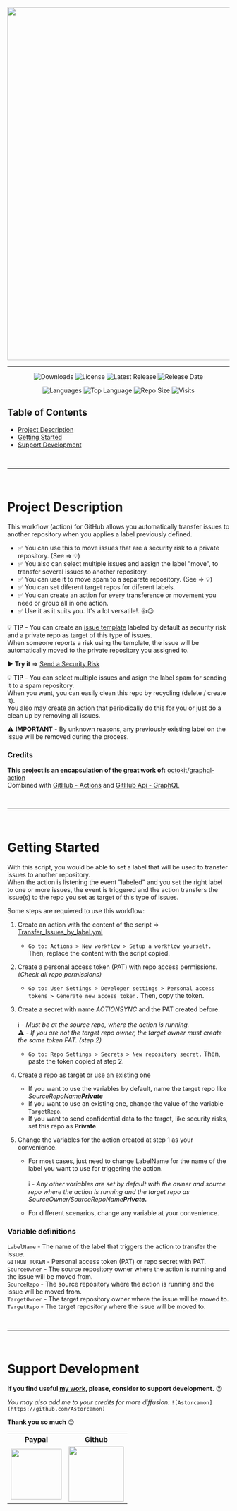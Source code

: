 <!--Template repository to create new repositories.
Fill the content whith any you want.-->

<div align="center">
<img width=800 src="https://user-images.githubusercontent.com/67019001/116883513-fb9bef00-ac25-11eb-9db2-86d2fdaf0e68.png"/>
<!--<img width=200 src="https://user-images.githubusercontent.com/67019001/116832951-17b47780-abb7-11eb-9829-588528414ebd.png"/>
<br/><h2>Transfer Issues Labeled With</h2>
<span>Move issues betwen repositories when certain label is used.</span>-->
</div>
<hr/>
<div align="center">
   
<!-- Badges - Replace projectName with the name of the project also, change or add the link-->

![Downloads](https://img.shields.io/github/downloads/Astorcamon/Transfer_Issues_by_Label_Workflow/total)
![License](https://img.shields.io/github/license/Astorcamon/Transfer_Issues_by_Label_Workflow)
![Latest Release](https://img.shields.io/github/v/release/Astorcamon/Transfer_Issues_by_Label_Workflow)
![Release Date](https://img.shields.io/github/release-date/Astorcamon/Transfer_Issues_by_Label_Workflow)
<!-- Tag badges
![Latest Tag](https://img.shields.io/github/v/tag/Astorcamon/Astorcamon)
-->
<!-- Nuget badges
![Nuget Package](https://img.shields.io/nuget/v/:packageName)
![Nuget Package](https://img.shields.io/nuget/dt/:packageName)
-->
![Languages](https://img.shields.io/github/languages/count/Astorcamon/Transfer_Issues_by_Label_Workflow)
![Top Language](https://img.shields.io/github/languages/top/Astorcamon/Transfer_Issues_by_Label_Workflow)
![Repo Size](https://img.shields.io/github/repo-size/Astorcamon/Transfer_Issues_by_Label_Workflow)
![Visits](https://badges.pufler.dev/visits/Astorcamon/Transfer_Issues_by_Label_Workflow)

</div>

## Table of Contents
- [Project Description](#project-description)
- [Getting Started](#getting-started)
- [Support Development](#support-development)

<br/>
<hr/>
<br/>

# Project Description
This workflow (action) for GitHub allows you automatically transfer issues to another repository when you applies a label previously defined.
- ✅ You can use this to move issues that are a security risk to a private repository. (See => 💡)
- ✅ You also can select multiple issues and assign the label "move", to transfer several issues to another repository. 
- ✅ You can use it to move spam to a separate repository. (See => 💡)
- ✅ You can set diferent target repos for diferent labels.
- ✅ You can create an action for every transference or movement you need or group all in one action.
- ✅ Use it as it suits you. It's a lot versatile!. 👍😉

💡 **TIP** - You can create an [issue template][Issue-template] labeled by default as security risk and a private repo as target of this type of issues. 
<br/>When someone reports a risk using the template, the issue will be automatically moved to the private repository you assigned to.

▶ **Try it** => [Send a Security Risk][security-risk-report]

💡 **TIP** - You can select multiple issues and asign the label spam for sending it to a spam repository.
<br/>When you want, you can easily clean this repo by recycling (delete / create it). 
<br/> You also may create an action that periodically do this for you or just do a clean up by removing all issues.

⚠ **IMPORTANT** - By unknown reasons, any previously existing label on the issue will be removed during the process.

### Credits
**This project is an encapsulation of the great work of:** [octokit/graphql-action](https://github.com/octokit/graphql-action)
<br/>Combined with [GitHub - Actions](https://docs.github.com/en/actions) and [GitHub Api - GraphQL](https://docs.github.com/en/graphql)

<br/>
<hr/>
<br/>

# Getting Started
With this script, you would be able to set a label that will be used to transfer issues to another repository.
<br/>When the action is listening the event "labeled" and you set the right label to one or more issues, the event is triggered and the action transfers the issue(s) to the repo you set as target of this type of issues.

Some steps are requiered to use this workflow:

1. Create an action with the content of the script => [Transfer_Issues_by_label.yml][Transfer-issues-script]
   - `Go to: Actions > New workflow > Setup a workflow yourself.` Then, replace the content with the script copied.

1. Create a personal access token (PAT) with repo access permissions. *(Check all repo permissions)*
   - `Go to: User Settings > Developer settings > Personal access tokens > Generate new access token.` Then, copy the token.

1. Create a secret with name *ACTIONSYNC* and the PAT created before.
<br/><br/>ℹ - *Must be at the source repo, where the action is running.*
<br/>⚠ - *If you are not the target repo owner, the target owner must create the same token PAT. (step 2)*
   - `Go to: Repo Settings > Secrets > New repository secret.` Then, paste the token copied at step 2.

1. Create a repo as target or use an existing one
   - If you want to use the variables by default, name the target repo like *SourceRepoName**Private***
   - If you want to use an existing one, change the value of the variable `TargetRepo`.
   - If you want to send confidential data to the target, like security risks, set this repo as **Private**.

1. Change the variables for the action created at step 1 as your convenience.
   - For most cases, just need to change LabelName for the name of the label you want to use for triggering the action.
<br/><br/>ℹ - *Any other variables are set by default with the owner and source repo where the action is running and the target repo as SourceOwner/SourceRepoName**Private.***

   - For different scenarios, change any variable at your convenience.

### Variable definitions
 `LabelName` - The name of the label that triggers the action to transfer the issue.
<br/> `GITHUB_TOKEN` - Personal access token (PAT) or repo secret with PAT. 
<br/> `SourceOwner` - The source repository owner where the action is running and the issue will be moved from.
<br/> `SourceRepo` - The source repository where the action is running and the issue will be moved from.
<br/> `TargetOwner` - The target repository owner where the issue will be moved to.
<br/> `TargetRepo` - The target repository where the issue will be moved to.

<br/>
<hr/>
<br/>

# Support Development
**If you find useful [my work](https://github.com/Astorcamon), please, consider to support development.** 😉

*You may also add me to your credits for more diffusion:* `![Astorcamon](https://github.com/Astorcamon)`

**Thank you so much** 😊

<Table>
   <th>Paypal</th>
   <th>Github</th>
  <tr>
    <td><a href="https://www.paypal.com/donate?hosted_button_id=P2C76DEXQEEFQ"><img src="https://img.shields.io/badge/Donate-blue?style=flat&logo=paypal" width="115"/></a></td>
    <td><a href="https://github.com/sponsors/Astorcamon"><img src="https://img.shields.io/badge/Sponsor-404040?style=flat&logo=GitHub-Sponsors" width="125"/></a></td>    
  </tr>
</table>

[issue-template]: https://docs.github.com/en/communities/using-templates-to-encourage-useful-issues-and-pull-requests/manually-creating-a-single-issue-template-for-your-repository
[security-risk-report]: https://github.com/Astorcamon/Transfer_Issues_by_Label_Workflow/issues/new?assignees=Astorcamon&labels=0+Security+Risk&template=05_security_risk.md&title=
[transfer-issues-script]: https://github.com/Astorcamon/Transfer_Issues_by_Label_Workflow/blob/main/.github/workflows/Transfer_Issues_by_Label.yml

